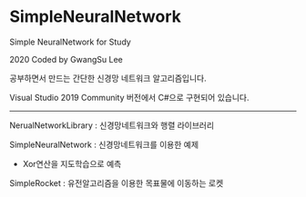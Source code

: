 # SimpleNeuralNetwork
Simple NeuralNetwork for Study

2020 Coded by GwangSu Lee




공부하면서 만드는 간단한 신경망 네트워크 알고리즘입니다. 

Visual Studio 2019 Community 버전에서 C#으로 구현되어 있습니다.


---------------------------------------


NerualNetworkLibrary : 신경망네트워크와 행렬 라이브러리

SimpleNeuralNetwork : 신경망네트워크를 이용한 예제
  + Xor연산을 지도학습으로 예측

SimpleRocket : 유전알고리즘을 이용한 목표물에 이동하는 로켓
